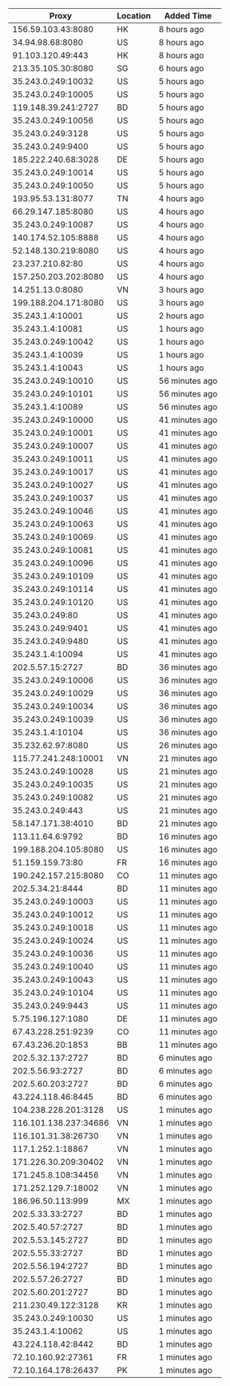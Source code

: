 | Proxy | Location | Added Time |
|---------|----------|------------|
| 156.59.103.43:8080 | HK | 8 hours ago |
| 34.94.98.68:8080 | US | 8 hours ago |
| 91.103.120.49:443 | HK | 8 hours ago |
| 213.35.105.30:8080 | SG | 6 hours ago |
| 35.243.0.249:10032 | US | 5 hours ago |
| 35.243.0.249:10005 | US | 5 hours ago |
| 119.148.39.241:2727 | BD | 5 hours ago |
| 35.243.0.249:10056 | US | 5 hours ago |
| 35.243.0.249:3128 | US | 5 hours ago |
| 35.243.0.249:9400 | US | 5 hours ago |
| 185.222.240.68:3028 | DE | 5 hours ago |
| 35.243.0.249:10014 | US | 5 hours ago |
| 35.243.0.249:10050 | US | 5 hours ago |
| 193.95.53.131:8077 | TN | 4 hours ago |
| 66.29.147.185:8080 | US | 4 hours ago |
| 35.243.0.249:10087 | US | 4 hours ago |
| 140.174.52.105:8888 | US | 4 hours ago |
| 52.148.130.219:8080 | US | 4 hours ago |
| 23.237.210.82:80 | US | 4 hours ago |
| 157.250.203.202:8080 | US | 4 hours ago |
| 14.251.13.0:8080 | VN | 3 hours ago |
| 199.188.204.171:8080 | US | 3 hours ago |
| 35.243.1.4:10001 | US | 2 hours ago |
| 35.243.1.4:10081 | US | 1 hours ago |
| 35.243.0.249:10042 | US | 1 hours ago |
| 35.243.1.4:10039 | US | 1 hours ago |
| 35.243.1.4:10043 | US | 1 hours ago |
| 35.243.0.249:10010 | US | 56 minutes ago |
| 35.243.0.249:10101 | US | 56 minutes ago |
| 35.243.1.4:10089 | US | 56 minutes ago |
| 35.243.0.249:10000 | US | 41 minutes ago |
| 35.243.0.249:10001 | US | 41 minutes ago |
| 35.243.0.249:10007 | US | 41 minutes ago |
| 35.243.0.249:10011 | US | 41 minutes ago |
| 35.243.0.249:10017 | US | 41 minutes ago |
| 35.243.0.249:10027 | US | 41 minutes ago |
| 35.243.0.249:10037 | US | 41 minutes ago |
| 35.243.0.249:10046 | US | 41 minutes ago |
| 35.243.0.249:10063 | US | 41 minutes ago |
| 35.243.0.249:10069 | US | 41 minutes ago |
| 35.243.0.249:10081 | US | 41 minutes ago |
| 35.243.0.249:10096 | US | 41 minutes ago |
| 35.243.0.249:10109 | US | 41 minutes ago |
| 35.243.0.249:10114 | US | 41 minutes ago |
| 35.243.0.249:10120 | US | 41 minutes ago |
| 35.243.0.249:80 | US | 41 minutes ago |
| 35.243.0.249:9401 | US | 41 minutes ago |
| 35.243.0.249:9480 | US | 41 minutes ago |
| 35.243.1.4:10094 | US | 41 minutes ago |
| 202.5.57.15:2727 | BD | 36 minutes ago |
| 35.243.0.249:10006 | US | 36 minutes ago |
| 35.243.0.249:10029 | US | 36 minutes ago |
| 35.243.0.249:10034 | US | 36 minutes ago |
| 35.243.0.249:10039 | US | 36 minutes ago |
| 35.243.1.4:10104 | US | 36 minutes ago |
| 35.232.62.97:8080 | US | 26 minutes ago |
| 115.77.241.248:10001 | VN | 21 minutes ago |
| 35.243.0.249:10028 | US | 21 minutes ago |
| 35.243.0.249:10035 | US | 21 minutes ago |
| 35.243.0.249:10082 | US | 21 minutes ago |
| 35.243.0.249:443 | US | 21 minutes ago |
| 58.147.171.38:4010 | BD | 21 minutes ago |
| 113.11.64.6:9792 | BD | 16 minutes ago |
| 199.188.204.105:8080 | US | 16 minutes ago |
| 51.159.159.73:80 | FR | 16 minutes ago |
| 190.242.157.215:8080 | CO | 11 minutes ago |
| 202.5.34.21:8444 | BD | 11 minutes ago |
| 35.243.0.249:10003 | US | 11 minutes ago |
| 35.243.0.249:10012 | US | 11 minutes ago |
| 35.243.0.249:10018 | US | 11 minutes ago |
| 35.243.0.249:10024 | US | 11 minutes ago |
| 35.243.0.249:10036 | US | 11 minutes ago |
| 35.243.0.249:10040 | US | 11 minutes ago |
| 35.243.0.249:10043 | US | 11 minutes ago |
| 35.243.0.249:10104 | US | 11 minutes ago |
| 35.243.0.249:9443 | US | 11 minutes ago |
| 5.75.196.127:1080 | DE | 11 minutes ago |
| 67.43.228.251:9239 | CO | 11 minutes ago |
| 67.43.236.20:1853 | BB | 11 minutes ago |
| 202.5.32.137:2727 | BD | 6 minutes ago |
| 202.5.56.93:2727 | BD | 6 minutes ago |
| 202.5.60.203:2727 | BD | 6 minutes ago |
| 43.224.118.46:8445 | BD | 6 minutes ago |
| 104.238.228.201:3128 | US | 1 minutes ago |
| 116.101.138.237:34686 | VN | 1 minutes ago |
| 116.101.31.38:26730 | VN | 1 minutes ago |
| 117.1.252.1:18867 | VN | 1 minutes ago |
| 171.226.30.209:30402 | VN | 1 minutes ago |
| 171.245.8.108:34456 | VN | 1 minutes ago |
| 171.252.129.7:18002 | VN | 1 minutes ago |
| 186.96.50.113:999 | MX | 1 minutes ago |
| 202.5.33.33:2727 | BD | 1 minutes ago |
| 202.5.40.57:2727 | BD | 1 minutes ago |
| 202.5.53.145:2727 | BD | 1 minutes ago |
| 202.5.55.33:2727 | BD | 1 minutes ago |
| 202.5.56.194:2727 | BD | 1 minutes ago |
| 202.5.57.26:2727 | BD | 1 minutes ago |
| 202.5.60.201:2727 | BD | 1 minutes ago |
| 211.230.49.122:3128 | KR | 1 minutes ago |
| 35.243.0.249:10030 | US | 1 minutes ago |
| 35.243.1.4:10062 | US | 1 minutes ago |
| 43.224.118.42:8442 | BD | 1 minutes ago |
| 72.10.160.92:27361 | FR | 1 minutes ago |
| 72.10.164.178:26437 | PK | 1 minutes ago |
